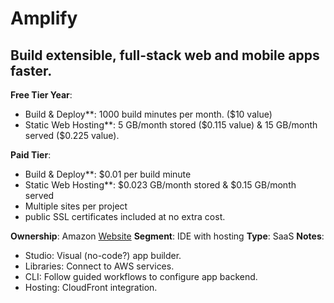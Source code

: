 # Amplify

## Build extensible, full-stack web and mobile apps faster.

**Free Tier Year**:

- Build & Deploy**: 1000 build minutes per month. ($10 value)
- Static Web Hosting**: 5 GB/month stored ($0.115 value) & 15 GB/month served ($0.225 value).

**Paid Tier**: 

- Build & Deploy**: $0.01 per build minute
- Static Web Hosting**: $0.023 GB/month stored & $0.15 GB/month served
- Multiple sites per project
- public SSL certificates included at no extra cost.

**Ownership**: Amazon
[Website](https://aws.amazon.com/amplify/)
**Segment**: IDE with hosting
**Type**: SaaS
**Notes**:

- Studio: Visual (no-code?) app builder.
- Libraries: Connect to AWS services.
- CLI: Follow guided workflows to configure app backend.
- Hosting: CloudFront integration.
